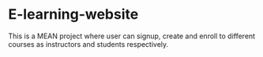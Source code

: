 # E-learning-website
This is a MEAN project where user can signup, create and enroll to different courses as instructors and students respectively.
